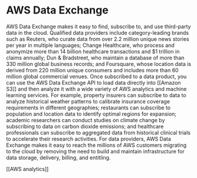 # AWS Data Exchange
AWS Data Exchange makes it easy to find, subscribe to, and use third-party data in the cloud. Qualified
data providers include category-leading brands such as Reuters, who curate data from over 2.2 million
unique news stories per year in multiple languages; Change Healthcare, who process and anonymize
more than 14 billion healthcare transactions and $1 trillion in claims annually; Dun & Bradstreet, who
maintain a database of more than 330 million global business records; and Foursquare, whose location
data is derived from 220 million unique consumers and includes more than 60 million global commercial
venues.
Once subscribed to a data product, you can use the AWS Data Exchange API to load data directly into
[[Amazon S3]] and then analyze it with a wide variety of AWS analytics and machine learning services.
For example, property insurers can subscribe to data to analyze historical weather patterns to calibrate
insurance coverage requirements in different geographies; restaurants can subscribe to population and
location data to identify optimal regions for expansion; academic researchers can conduct studies on
climate change by subscribing to data on carbon dioxide emissions; and healthcare professionals can
subscribe to aggregated data from historical clinical trials to accelerate their research activities.
For data providers, AWS Data Exchange makes it easy to reach the millions of AWS customers migrating
to the cloud by removing the need to build and maintain infrastructure for data storage, delivery, billing,
and entitling.

[[AWS analytics]]